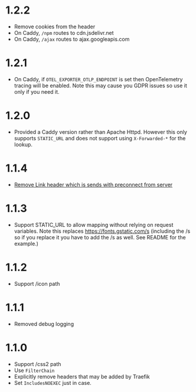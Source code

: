 # 1.2.2
* Remove cookies from the header
* On Caddy, `/npm` routes to cdn.jsdelivr.net
* On Caddy, `/ajax` routes to ajax.googleapis.com

# 1.2.1

* On Caddy, if `OTEL_EXPORTER_OTLP_ENDPOINT` is set then OpenTelemetry tracing will be enabled.  Note this may cause you GDPR issues so use it only if you need it.

# 1.2.0

* Provided a Caddy version rather than Apache Httpd.  However this only supports `STATIC_URL` and does not support using `X-Forwarded-*` for the lookup.

# 1.1.4

* [Remove Link header which is sends with preconnect from server](https://github.com/trajano/google-fonts-proxy-docker/pull/2)

# 1.1.3

* Support STATIC_URL to allow mapping without relying on request variables.  Note this replaces https://fonts.gstatic.com/s (including the /s so if you replace it you have to add the /s as well.  See README for the example.)

# 1.1.2

* Support /icon path

# 1.1.1

* Removed debug logging

# 1.1.0

* Support /css2 path
* Use `FilterChain`
* Explicitly remove headers that may be added by Traefik
* Set `IncludesNOEXEC` just in case.
